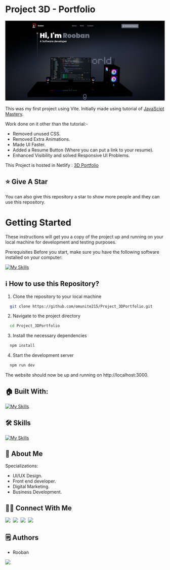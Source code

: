 # Project 3D - Portfolio

<p align="center">
  <img src="https://github.com/Roopavanan/rooban/blob/main/public/website.png" alt="Om's Logo Image"/>
</p>

This was my first project using Vite. Initially made using tutorial of [JavaScipt Mastery](https://youtu.be/0fYi8SGA20k?feature=shared).

Work done on it other than the tutorial:-
- Removed unused CSS.
- Removed Extra Animations.
- Made UI Faster.
- Added a Resume Button (Where you can put a link to your resume).
- Enhanced Visibility and solved Responsive UI Problems.

This Project is hosted in Netlify : [3D Portfolio](https://portfoliobyompatel.netlify.app/)

## :star: Give A Star

You can also give this repository a star to show more people and they can use this repository.

# Getting Started

These instructions will get you a copy of the project up and running on your local machine for development and testing purposes.

Prerequisites
Before you start, make sure you have the following software installed on your computer:

[![My Skills](https://skillicons.dev/icons?i=nodejs)](https://skillicons.dev)


## ℹ️ How to use this Repository?

1. Clone the repository to your local machine

```bash
  git clone https://github.com/omunite215/Project_3DPortfolio.git

```
2. Navigate to the project directory

```bash
  cd Project_3DPortfolio
```
3. Install the necessary dependencies
```bash
  npm install
```

4. Start the development server
```bash
  npm run dev
```

The website should now be up and running on http://localhost:3000.

## 🏠 Built With:

[![My Skills](https://skillicons.dev/icons?i=vscode,react,nextjs,threejs,tailwind,netlify)](https://skillicons.dev)

## 🛠 Skills

[![My Skills](https://skillicons.dev/icons?i=html,css,js,ts,react,nextjs,tailwind,threejs)](https://skillicons.dev)

## 🚀 About Me
Specializations:
- UI/UX Design.
- Front end developer.
- Digital Marketing.
- Business Development.

## 🙋‍♂️ Connect With Me

[<img src="https://skillicons.dev/icons?i=github" />](https://github.com/Roopavanan)&nbsp;
[<img src="https://skillicons.dev/icons?i=linkedin" />](www.linkedin.com/in/roopavanan-r-01094121a)&nbsp;
[<img src="https://skillicons.dev/icons?i=instagram" />](https://www.instagram.com/_.r.o.o.b.a.n._?igsh=M2VnbGt6a292ZWFn&utm_source=qr)&nbsp;
[<img src="https://skillicons.dev/icons?i=devto" />](https://vercel.com/roopavanans-projects)

## 🗒️ Authors
- Rooban

<p align="left">
  <a href="https://skillicons.dev">
    <a href="https://github.com/omunite215">
      <img src="https://skillicons.dev/icons?i=github" />
    </a>
  </a>
</p>


